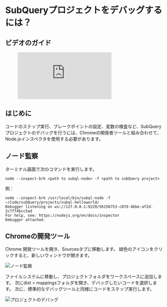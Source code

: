 # SubQueryプロジェクトをデバッグするには？

## ビデオのガイド

<figure class="video_container">
  <iframe src="https://www.youtube.com/embed/6NlaO-YN2q4" frameborder="0" allowfullscreen="true"></iframe>
</figure>

## はじめに

コードのステップ実行、ブレークポイントの設定、変数の検査など、SubQueryプロジェクトのデバッグを行うには、Chromeの開発者ツールと組み合わせて、Node.jsインスペクタを使用する必要があります。

## ノード監察

ターミナル画面で次のコマンドを実行します。

```shell
node --inspect-brk <path to subql-node> -f <path to subQuery project>
```

例：
```shell
node --inspect-brk /usr/local/bin/subql-node -f ~/Code/subQuery/projects/subql-helloworld/
Debugger listening on ws://127.0.0.1:9229/56156753-c07d-4bbe-af2d-2c7ff4bcc5ad
For help, see: https://nodejs.org/en/docs/inspector
Debugger attached.
```

## Chromeの開発ツール

Chrome 開発ツールを開き、Sourcesタブに移動します。 緑色のアイコンをクリックすると、新しいウィンドウが開きます。

![ノード監察](/assets/img/node_inspect.png)

ファイルシステムに移動し、プロジェクトフォルダをワークスペースに追加します。 次にdist > mappingsフォルダを開き、デバッグしたいコードを選択します。 次に、標準的なデバッグツールと同様にコードをステップ実行します。

![プロジェクトのデバッグ](/assets/img/debugging_projects.png)
